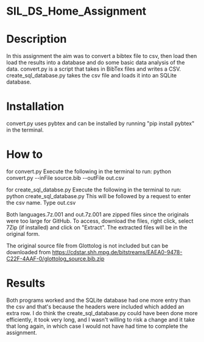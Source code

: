 # SIL_DS_Home_Assignment

# Description 

In this assignment the aim was to convert a bibtex file to csv, then load then load the results into a database
and do some basic data analysis of the data. 
convert.py is a script that takes in BibTex files and writes a CSV. create_sql_database.py takes the csv file 
and loads it into an SQLite database. 

# Installation 

convert.py uses pybtex and can be installed by running "pip install pybtex" in the terminal.

# How to

for convert.py
Execute the following in the terminal to run:
python convert.py --inFile source.bib --outFile out.csv

for create_sql_databse.py
Execute the following in the terminal to run:
python create_sql_database.py 
This will be followed by a request to enter the csv name. Type out.csv 

Both languages.7z.001 and out.7z.001 are zipped files since the originals were too large for GitHub. To access,
download the files, right click, select 7Zip (if installed) and click on "Extract". The extracted files will be 
in the original form. 

The original source file from Glottolog is not included but can be downloaded from 
https://cdstar.shh.mpg.de/bitstreams/EAEA0-9478-C22F-4AAF-0/glottolog_source.bib.zip

# Results

Both programs worked and the SQLite database had one more entry than the csv and that's because the headers were included which added an extra row. I do think the create_sql_database.py could have been done more efficiently, it took very long, and I wasn't willing to risk a change and it take that long again, in which case I would not have had time to complete the assignment. 
